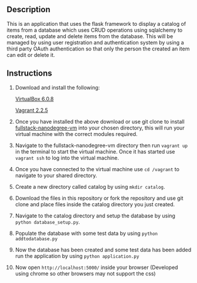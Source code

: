 ## Description

This is an application that uses the flask framework to display a catalog of items from a database which uses CRUD operations using sqlalchemy to create, read, update and delete items from the database. This will be managed by using user registration and authentication system by using a third party OAuth authentication so that only the person the created an item can edit or delete it.

## Instructions

1. Download and install the following:

    [VirtualBox 6.0.8](https://www.virtualbox.org/wiki/Downloads)
	
    [Vagrant 2.2.5](https://www.vagrantup.com/downloads.html)

2. Once you have installed the above download or use git clone to install [fullstack-nanodegree-vm](https://github.com/udacity/fullstack-nanodegree-vm) into your chosen directory, this will run your virtual machine with the correct modules required.

3. Navigate to the fullstack-nanodegree-vm directory then run ```vagrant up``` in the terminal to start the virtual machine. Once it has started use ```vagrant ssh``` to log into the virtual machine. 

4. Once you have connected to the virtual machine use ```cd /vagrant``` to navigate to your shared directory.

5. Create a new directory called catalog by using ```mkdir catalog```.

6. Download the files in this repository or fork the repository and use git clone and place files inside the catalog directory you just created.

7. Navigate to the catalog directory and setup the database by using ```python database_setup.py```.

8. Populate the database with some test data by using ```python addtodatabase.py```

9. Now the database has been created and some test data has been added run the application by using ```python application.py```

10. Now open ```http://localhost:5000/``` inside your browser (Developed using chrome so other browsers may not support the css)